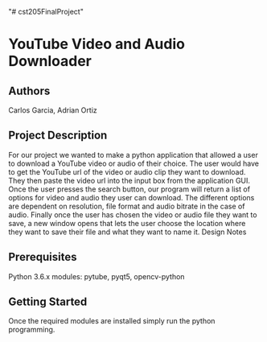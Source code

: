 "# cst205FinalProject" 

# YouTube Video and Audio Downloader

## Authors
Carlos Garcia,
Adrian Ortiz

## Project Description
For our project we wanted to make a python application that allowed a user to download a YouTube video or audio of their choice. The user would have to get the YouTube url of the video or audio clip they want to download. They then paste the video url into the input box from the application GUI. Once the user presses the search button, our program will return a list of options for video and audio they user can download. The different options are dependent on resolution, file format and audio bitrate in the case of audio. Finally once the user has chosen the video or audio file they want to save, a new window opens that lets the user choose the location where they want to save their file and what they want to name it. 
Design Notes

## Prerequisites
Python 3.6.x
modules:
  pytube,
  pyqt5,
  opencv-python
 
## Getting Started
Once the required modules are installed simply run the python programming.

